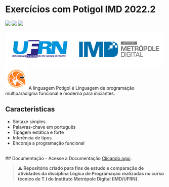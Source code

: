  # Exercícios com Potigol IMD 2022.2

[<img src="https://img.shields.io/github/followers/fransuelton?label=Follow%20Fransuelton&style=social">](https://github.com/Fransuelton)
[<img src="https://img.shields.io/github/followers/potigol?label=Follow%20Potigol&style=social">](https://github.com/potigol)
<img src="https://img.shields.io/github/repo-size/Fransuelton/exercicios-potigol-imd">

<img src="./src/banner.png" alt="banner com logo da UFRN e IMD">

<br>

<div align=left>
<img src="./src/potigol-logo.png" width=70 alt="logo potigol">
A linguagem Potigol é Linguagem de programação multiparadigma funcional e moderna para iniciantes.

<br>

## Características
* Sintaxe simples
* Palavras-chave em português
* Tipagem estática e forte
* Inferência de tipos
* Encoraja a programação funcional
<br>
## Documentação
- Acesse a Documentação <a href="https://potigol.github.io/docs/">Clicando aqui</a>.
</div>

<b>

 >⚠️ Repositório criado para fins de estudo e comparação de atividades da disciplina Lógica de Programação realizadas no curso técnico de T.I do Instituto Metrópole Digital (IMD/UFRN).